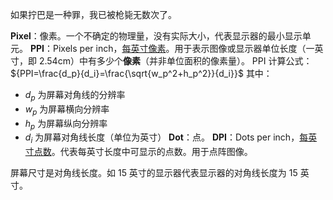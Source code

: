 如果拧巴是一种罪，我已被枪毙无数次了。

**Pixel**：像素。一个不确定的物理量，没有实际大小，代表显示器的最小显示单元。
**PPI**：Pixels per inch，[每英寸像素](https://zh.wikipedia.org/zh-cn/%E6%AF%8F%E8%8B%B1%E5%AF%B8%E5%83%8F%E7%B4%A0)。用于表示图像或显示器单位长度（一英寸，即 2.54cm）中有多少个**像素**（并非单位面积的像素量）。
PPI 计算公式：
${PPI=\frac{d_p}{d_i}=\frac{\sqrt{w_p^2+h_p^2}}{d_i}}$
其中：
* $d_p$ 为屏幕对角线的分辨率
* $w_p$ 为屏幕横向分辨率
* $h_p$ 为屏幕纵向分辨率
* $d_i$ 为屏幕对角线长度（单位为英寸）
**Dot**：点。
**DPI**：Dots per inch，[每英寸点数](https://zh.wikipedia.org/zh-cn/%E6%AF%8F%E8%8B%B1%E5%AF%B8%E7%82%B9%E6%95%B0)。代表每英寸长度中可显示的点数。用于点阵图像。

屏幕尺寸是对角线长度。如 15 英寸的显示器代表显示器的对角线长度为 15 英寸。